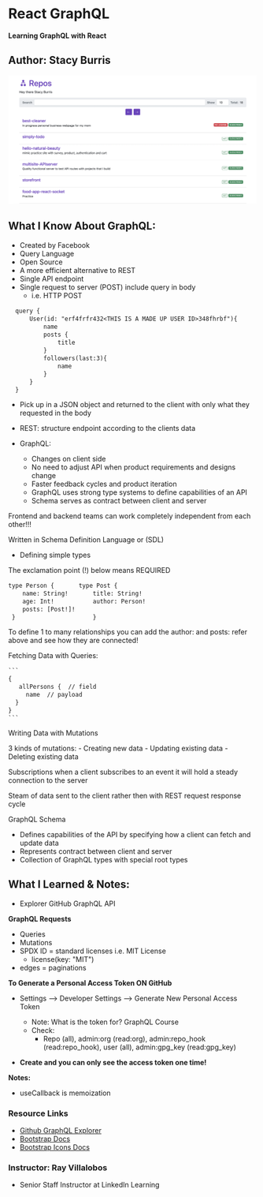# React GraphQL

**Learning GraphQL with React**

## Author: Stacy Burris

![Pulling Repos from GitHub with React and GraphQL](repos.png)

## What I Know About GraphQL:

- Created by Facebook
- Query Language
- Open Source
- A more efficient alternative to REST
- Single API endpoint
- Single request to server (POST) include query in body
  - i.e. HTTP POST

```
  query {
      User(id: "erf4frfr432<THIS IS A MADE UP USER ID>348fhrbf"){
          name
          posts {
              title
          }
          followers(last:3){
              name
          }
      }
  }
```

- Pick up in a JSON object and returned to the client with only what they requested in the body

- REST: structure endpoint according to the clients data

- GraphQL:

  - Changes on client side
  - No need to adjust API when product requirements and designs change
  - Faster feedback cycles and product iteration
  - GraphQL uses strong type systems to define capabilities of an API
  - Schema serves as contract between client and server

Frontend and backend teams can work completely independent from each other!!!

Written in Schema Definition Language or (SDL)

- Defining simple types

The exclamation point (!) below means REQUIRED

```
type Person {       type Post {
    name: String!       title: String!
    age: Int!           author: Person!
    posts: [Post!]!
 }                      }
```

To define 1 to many relationships you can add the author: and posts: refer above and see how they are connected!

Fetching Data with Queries:

    ```
    {
       allPersons {  // field
         name  // payload
      }
    }
    ```

Writing Data with Mutations

3 kinds of mutations: - Creating new data - Updating existing data - Deleting existing data

Subscriptions when a client subscribes to an event it will hold a steady connection to the server

Steam of data sent to the client rather then with REST request response cycle

GraphQL Schema

- Defines capabilities of the API by specifying how a client can fetch and update data
- Represents contract between client and server
- Collection of GraphQL types with special root types

## What I Learned & Notes:

- Explorer GitHub GraphQL API

**GraphQL Requests**

- Queries
- Mutations
- SPDX ID = standard licenses i.e. MIT License
  - license(key: "MIT")
- edges = paginations

**To Generate a Personal Access Token ON GitHub**

- Settings --> Developer Settings --> Generate New Personal Access Token

  - Note: What is the token for? GraphQL Course
  - Check:
    - Repo (all), admin:org (read:org), admin:repo_hook (read:repo_hook), user (all), admin:gpg_key (read:gpg_key)

* **Create and you can only see the access token one time!**

**Notes:**

- useCallback is memoization

### Resource Links

- [Github GraphQL Explorer](https://docs.github.com/en/graphql/overview/explorer)
- [Bootstrap Docs](https://getbootstrap.com/)
- [Bootstrap Icons Docs](https://icons.getbootstrap.com/)

### Instructor: Ray Villalobos

- Senior Staff Instructor at LinkedIn Learning
